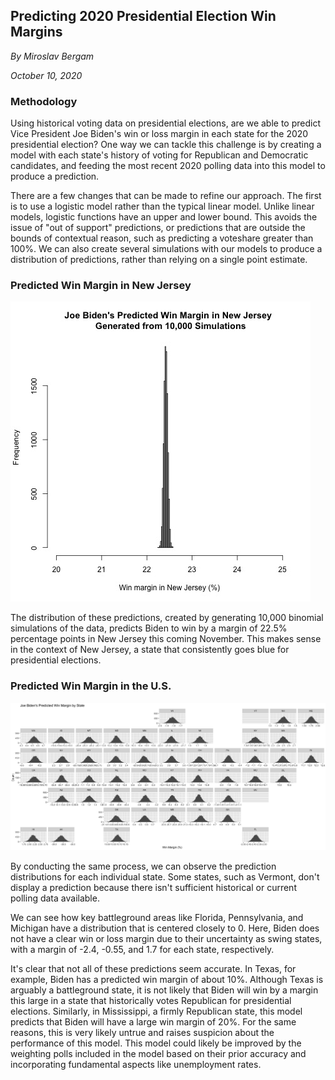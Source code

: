 ## Predicting 2020 Presidential Election Win Margins

_By Miroslav Bergam_

_October 10, 2020_

### Methodology

Using historical voting data on presidential elections, are we able to predict Vice President Joe Biden's win or loss margin in each state for the 2020 presidential election? One way we can tackle this challenge is by creating a model with each state's history of voting for Republican and Democratic candidates, and feeding the most recent 2020 polling data into this model to produce a prediction. 

There are a few changes that can be made to refine our approach. The first is to use a logistic model rather than the typical linear model. Unlike linear models, logistic functions have an upper and lower bound. This avoids the issue of "out of support" predictions, or predictions that are outside the bounds of contextual reason, such as predicting a voteshare greater than 100%. We can also create several simulations with our models to produce a distribution of predictions, rather than relying on a single point estimate. 

### Predicted Win Margin in New Jersey 

![](../figures/njbidenwinmargin.jpg)

The distribution of these predictions, created by generating 10,000 binomial simulations of the data, predicts Biden to win by a margin of 22.5% percentage points in New Jersey this coming November. This makes sense in the context of New Jersey, a state that consistently goes blue for presidential elections. 

### Predicted Win Margin in the U.S.

![](../figures/geofacet.jpg)

By conducting the same process, we can observe the prediction distributions for each individual state. Some states, such as Vermont, don't display a prediction because there isn't sufficient historical or current polling data available.

We can see how key battleground areas like Florida, Pennsylvania, and Michigan have a distribution that is centered closely to 0. Here, Biden does not have a clear win or loss margin due to their uncertainty as swing states, with a margin of -2.4, -0.55, and 1.7 for each state, respectively.

It's clear that not all of these predictions seem accurate. In Texas, for example, Biden has a predicted win margin of about 10%. Although Texas is arguably a battleground state, it is not likely that Biden will win by a margin this large in a state that historically votes Republican for presidential elections. Similarly, in Mississippi, a firmly Republican state, this model predicts that Biden will have a large win margin of 20%. For the same reasons, this is very likely untrue and raises suspicion about the performance of this model. This model could likely be improved by the weighting polls included in the model based on their prior accuracy and incorporating fundamental aspects like unemployment rates.
